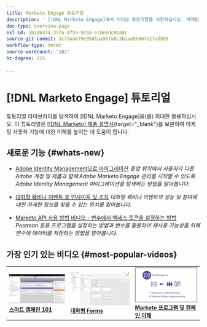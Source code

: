 ```yaml
---
title: Marketo Engage 튜토리얼
description: ' [!DNL Marketo Engage]에서 비디오 튜토리얼을 시청하십시오. 마케팅 자동화 기능 등을 사용하는 방법에 대한 이해도를 높이십시오.'
doc-type: overview-page
exl-id: 1b2d6334-377a-4f59-923a-ecbe0dc0ba0c
source-git-commit: 3c79aa679e95d1aa967a8c3b2aa96607e17adb95
workflow-type: tm+mt
source-wordcount: '182'
ht-degree: 21%

---
```


# [!DNL Marketo Engage] 튜토리얼

튜토리얼 라이브러리를 탐색하여 [!DNL Marketo Engage]을(를) 최대한 활용하십시오. 이 튜토리얼은 [[!DNL Marketo] 제품 설명서](https://experienceleague.adobe.com/docs/marketo/using/home.html?lang=ko-KR){target="_blank"}를 보완하여 마케팅 자동화 기능에 대한 이해를 높이는 데 도움이 됩니다.

<!-- <div id="recs-overview-body-1"></div>
<div id="recs-overview-body-2"></div>
<div id="recs-overview-body-3"></div>
<div id="recs-overview-body-4"></div>
<div id="recs-overview-body-5"></div>
<div id="recs-overview-body-6"></div> -->


## 새로운 기능 {#whats-new}

* [Adobe Identity Management으로 마이그레이션](https://experienceleague.adobe.com/en/docs/marketo-learn/tutorials/fundamentals/migrating-to-adobe-identity-management)
  _중앙 위치에서 사용자의 다른 Adobe 계정 및 제품과 함께 Adobe Marketo Engage 관리를 시작할 수 있도록 Adobe Identity Management 마이그레이션을 탐색하는 방법을 알아봅니다._

* [대화형 웨비나 이벤트 후 인사이트 및 조치](https://experienceleague.adobe.com/ko/docs/marketo-learn/tutorials/events/interactive-webinars-post-event-insights-and-actions)
  _대화형 웨비나 이벤트의 성능 및 참여에 대한 자세한 정보를 찾을 수 있는 위치를 알아봅니다._

* [Marketo API 사용 방법 비디오 - 변수에서 액세스 토큰을 설정하는 방법](https://experienceleague.adobe.com/ko/docs/marketo-learn/tutorials/integrations/api-set-access-token-variable)
  _Postman 응용 프로그램을 설정하는 방법과 변수를 활용하여 재사용 가능성을 위해 변수에 데이터를 저장하는 방법을 알아봅니다._

## 가장 인기 있는 비디오 {#most-popular-videos}

<table>
<tr>
<td>
<a href="https://experienceleague.adobe.com/ko/docs/marketo-learn/tutorials/programs-and-campaigns/smart-campaigns-101"><img alt="스마트 캠페인 101의 썸네일 이미지" src="assets/tutorials-homepage-1.png"></a>
<div><a href="https://experienceleague.adobe.com/ko/docs/marketo-learn/tutorials/programs-and-campaigns/smart-campaigns-101"><strong>스마트 캠페인 101</strong></a></div>
</td>
<td>
<a href="https://experienceleague.adobe.com/en/docs/marketo-learn/tutorials/dynamic-chat/conversational-forms"><img alt="대화형 Forms의 썸네일 이미지" src="assets/tutorials-homepage-2.png"></a>
<div><a href="https://experienceleague.adobe.com/en/docs/marketo-learn/tutorials/dynamic-chat/conversational-forms"><strong>대화형 Forms</strong></a></div>
</td>
<td>
<a href="https://experienceleague.adobe.com/ko/docs/marketo-learn/tutorials/fundamentals/programs-and-campaigns"><img alt="Marketo 프로그램 및 캠페인 이해" src="assets/tutorials-homepage-3.png" /></a>
<div><a href="https://experienceleague.adobe.com/ko/docs/marketo-learn/tutorials/fundamentals/programs-and-campaigns"><strong>Marketo 프로그램 및 캠페인 이해</strong></a></div>
</td>
</tr>
</table>

